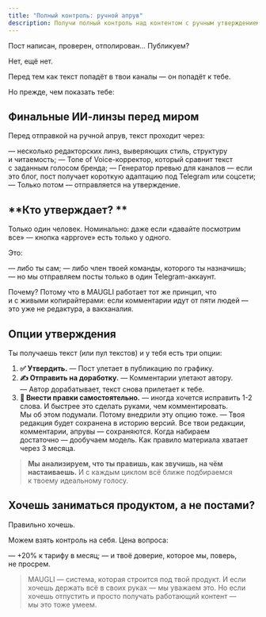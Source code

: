 ```yaml
---
title: "Полный контроль: ручной апрув"
description: Получи полный контроль над контентом с ручным утверждением перед публикацией. Проверяй, запрашивай доработки или вноси правки напрямую, гарантируя идеальное соответствие голосу бренда
---
```

Пост написан, проверен, отполирован… Публикуем?

Нет, ещё нет.

Перед тем как текст попадёт в твои каналы — он попадёт к тебе.

Но прежде, чем показать тебе:

## **Финальные ИИ-линзы перед миром**

Перед отправкой на ручной апрув, текст проходит через:

— несколько редакторских линз, выверяющих стиль, структуру и читаемость;
— Tone of Voice-корректор, который сравнит текст с заданным голосом бренда;
— Генератор превью для каналов — если это блог, пост получает короткую адаптацию под Telegram или соцсети;
— Только потом — отправляется на утверждение.

## **Кто утверждает? **

Только один человек. Номинально: даже если «давайте посмотрим все» — кнопка «approve» есть только у одного.

Это:

— либо ты сам;
— либо член твоей команды, которого ты назначишь;
— но мы отправляем посты только в один Telegram-аккаунт.

Почему? Потому что в MAUGLI работает тот же принцип, что и с живыми копирайтерами: если комментарии идут от пяти людей — это уже не редактура, а вакханалия.

## Опции утверждения

Ты получаешь текст (или пул текстов) и у тебя есть три опции:

1. **✅ Утвердить.**
— Пост улетает в публикацию по графику.
2. **✍️ Отправить на доработку.**
— Комментарии улетают автору.
— Автор дорабатывает, текст снова прилетает к тебе.
3. **🧠 Внести правки самостоятельно.**
— иногда хочется исправить 1-2 слова. И быстрее это сделать руками, чем комментировать. Мы об этом подумали. Потому внедрили эту опцию тоже.
— Твоя редакция будет сохранена в историю версий. Все твои редакции, комментарии, апрувы — сохраняются. Когда набираем достаточно — дообучаем модель. Как правило материала хватает через 3 месяца.

> **Мы анализируем, что ты правишь, как звучишь, на чём настаиваешь.** И с каждым циклом всё ближе подбираемся к твоему идеальному голосу.
>

## Хочешь заниматься продуктом, а не постами?

Правильно хочешь.

Можем взять контроль на себя. Цена вопроса:

— +20% к тарифу в месяц;
— и твоё доверие, которое мы, поверь, не просрем.

> MAUGLI — система, которая строится под твой продукт. И если хочешь держать всё в своих руках — мы уважаем это. Но если хочешь отпустить и просто получать работающий контент — мы это тоже умеем.
>